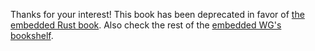 Thanks for your interest! This book has been deprecated in favor of [the
embedded Rust book][book]. Also check the rest of the [embedded WG's][wg]
[bookshelf].

[book]: https://rust-embedded.github.io/bookshelf/book/index.html
[wg]: https://github.com/rust-embedded/wg
[bookshelf]: https://rust-embedded.github.io/bookshelf/

<!-- # Resources -->

<!-- ## Cortex-M -->

<!-- The ultimate source of information about this processor family is the [ARM info center][0]. -->

<!-- [0]: http://infocenter.arm.com/help/index.jsp?topic=/com.arm.doc.set.cortexm/index.html -->

<!-- Some documents of interest: -->

<!-- - [Cortex-M0 Devices - Generic User Guide][0]. About the Cortex-M0 processor, its instruction set -->
<!--   and its peripherals. -->
<!-- - [Cortex-M0+ Devices - Generic User Guide][1]. Same as above but for the Cortex-M0+. -->
<!-- - [Cortex-M3 Devices - Generic User Guide][2]. Same as above but for the Cortex-M3. -->
<!-- - [Cortex-M4 Devices - Generic User Guide][3]. Same as above but for the Cortex-M4. -->
<!-- - [Cortex-M7 Devices - Generic User Guide][4]. Same as above but for the Cortex-M7. -->
<!-- - [Procedure Call Standard for the ARM Architecture][5]. About the machine registers, how -->
<!--   subroutines are called, how their parameters are passed and how their results are returned. -->
<!-- - [Lazy Stacking and Context Switching][6]. How the processor automatically decides when (not) to -->
<!--   save floating-point registers on the stack during interrupts. Important if implementing an OS, as -->
<!--   one should re-implement this functionality in their context switching logic to keep context -->
<!--   switching times small. -->

<!-- [0]: http://infocenter.arm.com/help/topic/com.arm.doc.dui0497a/DUI0497A_cortex_m0_r0p0_generic_ug.pdf -->
<!-- [1]: http://infocenter.arm.com/help/topic/com.arm.doc.dui0662b/DUI0662B_cortex_m0p_r0p1_dgug.pdf -->
<!-- [2]: http://infocenter.arm.com/help/topic/com.arm.doc.dui0552a/DUI0552A_cortex_m3_dgug.pdf -->
<!-- [3]: http://infocenter.arm.com/help/topic/com.arm.doc.dui0553a/DUI0553A_cortex_m4_dgug.pdf -->
<!-- [4]: http://infocenter.arm.com/help/topic/com.arm.doc.dui0646a/DUI0646A_cortex_m7_dgug.pdf -->
<!-- [5]: http://infocenter.arm.com/help/topic/com.arm.doc.ihi0042f/IHI0042F_aapcs.pdf -->
<!-- [6]: http://infocenter.arm.com/help/topic/com.arm.doc.dai0298a/DAI0298A_cortex_m4f_lazy_stacking_and_context_switching.pdf -->

<!-- ## LM3S6965EVB -->

<!-- This is the evaluation board we'll emulate using QEMU. It contains an LM3S6965 microcontroller. The -->
<!-- most important bits of documentation related to this board are: -->

<!-- - The [Microcontroller data sheet][6]. It contains the register maps and the descriptions of all the -->
<!--   device peripherals. -->
<!-- - The [Evaluation Board User manual][7]. Description of the physical board. -->

<!-- [6]: http://www.ti.com/lit/ds/symlink/lm3s6965.pdf -->
<!-- [7]: http://www.ti.com/lit/ug/spmu029a/spmu029a.pdf -->

<!-- ## Similar/related projects -->

<!-- ### `zinc` -->

<!-- > The bare metal stack for rust -->

<!-- [GitHub](https://github.com/hackndev/zinc) -->

<!-- The Zinc project was the pioneer in the embedded Rust space. I have borrowed a lot of ideas from -->
<!-- there (like building executables using only Cargo) to write this book. -->

<!-- ### Hanno Braun's blog -->

<!-- > "I'm teaching myself embedded programming, and I've decided to write about every step of the way" -->

<!-- [Website](http://embedded.hannobraun.de/) -->

<!-- [GitHub repository](https://github.com/hannobraun/embedded) -->

<!-- Hanno is also exploring this space but using an Arduino Due. Definitely worth checking out! -->

<!-- ### RustyGecko -->

<!-- > Developing Rust on Bare-Metal - An experimental embedded software platform -->

<!-- [Abstract and full text PDF](https://brage.bibsys.no/xmlui/handle/11250/2352353) -->

<!-- [GitHub repositories](https://github.com/RustyGecko) -->

<!-- A master thesis about using Rust to develop software for the Cortex-M3 based EFM32GG -->
<!-- microcontroller. I found the section about "Handling interrupts with Closures" and the discussion -->
<!-- about "Avoiding Mutable Aliases to Hardware" particularly interesting! The authors have also put -->
<!-- their code up on GitHub. -->
